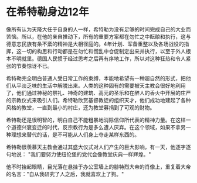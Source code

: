 # 在希特勒身边12年

像所有认为天降大任于自身的人一样，希特勒为没有足够的时间完成自己的大业而苦恼。所以，在他的亲自推动下，所有的重要方案都在勿忙之中酝酿和执行，这与德意志民族有条不紊的精神是大相径庭的。4年计划、军备重整以及各场战役的指挥，这一切的构思和行动都是在勿忙和慌乱中仓促制定出来并执行，以至于外人根本不明就里。德国人民惯于经过思考之后再有序地工作，所以对这种狂热和令人紧张的节奏惊讶不已。

希特勒完全明白普通人受日常工作的束缚，本能地希望有一种超自然的形式，把他们从平淡乏味的生活中解脱出来。人类的这种固有的需要被天主教会很好地利用了，他们通过神秘的祭礼、神奇的建筑、高元的圣乐和在醉人的香火中开展的庄严的宗教仪式来吸引人们。希特勒欣赏基督教徒的组织天才，他们成功地建起了各种风格的教堂，一直到最小的村庄，还为教堂募捐到了可观的财物。

希特勒还是很明智的，明白自己不能粗暴地消除信仰所代表的精神力量。在这样一个道德兴衰变迁的时代，反宗教行为是多么遭人厌弃。在这个领域，如果不拿另一种理想来替代的话，是不可能从人们身上夺走某样东西的。

希特勒很羡慕天主教会通过其盛大仪式对人们产生的巨大影响，有一天，他逐字逐句地说： "我们要努力使纽伦堡的党代会像教堂庆典一样辉煌。"

他不时抬起眼睛，目光落在悬挂于办公室墙上的腓特烈大帝的肖像上，重复着大帝的名言："自从我研究了人之后，我就喜欢上了狗。"